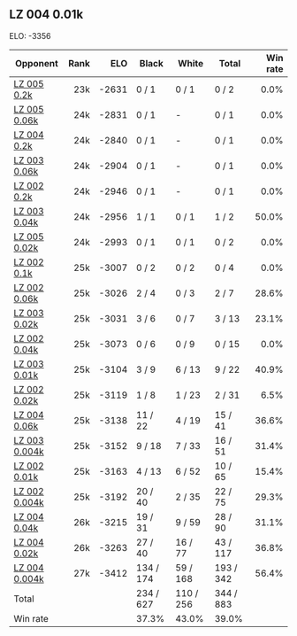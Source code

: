 ## LZ 004 0.01k ##

ELO: -3356

Opponent | Rank | ELO | Black | White | Total | Win rate
---------|-----:|----:|-------|-------|-------|-------:
[LZ 005 0.2k](LZ%20005%200.2k.md) | 23k | -2631 | 0 / 1 | 0 / 1 | 0 / 2 | 0.0%
[LZ 005 0.06k](LZ%20005%200.06k.md) | 24k | -2831 | 0 / 1 | - | 0 / 1 | 0.0%
[LZ 004 0.2k](LZ%20004%200.2k.md) | 24k | -2840 | 0 / 1 | - | 0 / 1 | 0.0%
[LZ 003 0.06k](LZ%20003%200.06k.md) | 24k | -2904 | 0 / 1 | - | 0 / 1 | 0.0%
[LZ 002 0.2k](LZ%20002%200.2k.md) | 24k | -2946 | 0 / 1 | - | 0 / 1 | 0.0%
[LZ 003 0.04k](LZ%20003%200.04k.md) | 24k | -2956 | 1 / 1 | 0 / 1 | 1 / 2 | 50.0%
[LZ 005 0.02k](LZ%20005%200.02k.md) | 24k | -2993 | 0 / 1 | 0 / 1 | 0 / 2 | 0.0%
[LZ 002 0.1k](LZ%20002%200.1k.md) | 25k | -3007 | 0 / 2 | 0 / 2 | 0 / 4 | 0.0%
[LZ 002 0.06k](LZ%20002%200.06k.md) | 25k | -3026 | 2 / 4 | 0 / 3 | 2 / 7 | 28.6%
[LZ 003 0.02k](LZ%20003%200.02k.md) | 25k | -3031 | 3 / 6 | 0 / 7 | 3 / 13 | 23.1%
[LZ 002 0.04k](LZ%20002%200.04k.md) | 25k | -3073 | 0 / 6 | 0 / 9 | 0 / 15 | 0.0%
[LZ 003 0.01k](LZ%20003%200.01k.md) | 25k | -3104 | 3 / 9 | 6 / 13 | 9 / 22 | 40.9%
[LZ 002 0.02k](LZ%20002%200.02k.md) | 25k | -3119 | 1 / 8 | 1 / 23 | 2 / 31 | 6.5%
[LZ 004 0.06k](LZ%20004%200.06k.md) | 25k | -3138 | 11 / 22 | 4 / 19 | 15 / 41 | 36.6%
[LZ 003 0.004k](LZ%20003%200.004k.md) | 25k | -3152 | 9 / 18 | 7 / 33 | 16 / 51 | 31.4%
[LZ 002 0.01k](LZ%20002%200.01k.md) | 25k | -3163 | 4 / 13 | 6 / 52 | 10 / 65 | 15.4%
[LZ 002 0.004k](LZ%20002%200.004k.md) | 25k | -3192 | 20 / 40 | 2 / 35 | 22 / 75 | 29.3%
[LZ 004 0.04k](LZ%20004%200.04k.md) | 26k | -3215 | 19 / 31 | 9 / 59 | 28 / 90 | 31.1%
[LZ 004 0.02k](LZ%20004%200.02k.md) | 26k | -3263 | 27 / 40 | 16 / 77 | 43 / 117 | 36.8%
[LZ 004 0.004k](LZ%20004%200.004k.md) | 27k | -3412 | 134 / 174 | 59 / 168 | 193 / 342 | 56.4%
Total | | | 234 / 627 | 110 / 256 | 344 / 883 | 
Win rate| | | 37.3% | 43.0% | 39.0% | 

